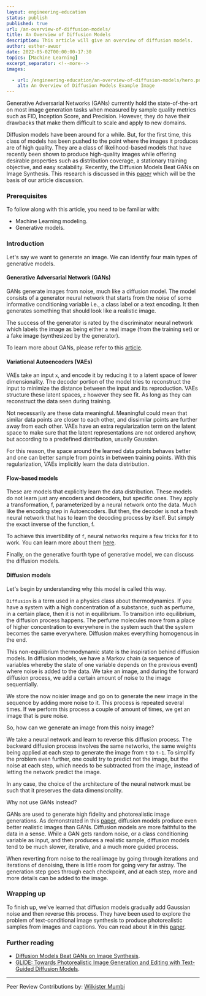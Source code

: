 ```yaml
---
layout: engineering-education
status: publish
published: true
url: /an-overview-of-diffusion-models/
title: An Overview of Diffusion Models
description: This article will give an overview of diffusion models.
author: esther-awuor
date: 2022-05-02T00:00:00-17:30
topics: [Machine Learning]
excerpt_separator: <!--more-->
images:

  - url: /engineering-education/an-overview-of-diffusion-models/hero.png
    alt: An Overview of Diffusion Models Example Image
---
```

Generative Adversarial Networks (GANs) currently hold the state-of-the-art on most image generation tasks when measured by sample quality metrics such as FID, Inception Score, and Precision. However, they do have their drawbacks that make them difficult to scale and apply to new domains.
<!--more-->
Diffusion models have been around for a while. But, for the first time, this class of models has been pushed to the point where the images it produces are of high quality. They are a class of likelihood-based models that have recently been shown to produce high-quality images while offering desirable properties such as distribution coverage, a stationary training objective, and easy scalability. Recently, the Diffusion Models Beat GANs on Image Synthesis. This research is discussed in this [paper](ttps://arxiv.org/abs/2105.05233) which will be the basis of our article discussion.

### Prerequisites
To follow along with this article, you need to be familiar with:
- Machine Learning modeling.
- Generative models.

### Introduction
Let's say we want to generate an image. We can identify four main types of generative models.

#### Generative Adversarial Network (GANs)
GANs generate images from noise, much like a diffusion model. The model consists of a generator neural network that starts from the noise of some informative conditioning variable i.e., a class label or a text encoding. It then generates something that should look like a realistic image. 

The success of the generator is rated by the discriminator neural network which labels the image as being either a real image (from the training set) or a fake image (synthesized by the generator).

To learn more about GANs, please refer to this [article](/engineering-education/introduction-to-generative-adversarial-networks/).

#### Variational Autoencoders (VAEs)
VAEs take an input `x`, and encode it by reducing it to a latent space of lower dimensionality. The decoder portion of the model tries to reconstruct the input to minimize the distance between the input and its reproduction. VAEs structure these latent spaces, `z` however they see fit. As long as they can reconstruct the data seen during training. 

Not necessarily are these data meaningful. Meaningful could mean that similar data points are closer to each other, and dissimilar points are further away from each other. VAEs have an extra regularization term on the latent space to make sure that the latent representations are not ordered anyhow, but according to a predefined distribution, usually Gaussian. 

For this reason, the space around the learned data points behaves better and one can better sample from points in between training points. With this regularization, VAEs implicitly learn the data distribution.

#### Flow-based models
These are models that explicitly learn the data distribution. These models do not learn just any encoders and decoders, but specific ones. They apply a transformation, f, parameterized by a neural network onto the data. Much like the encoding step in Autoencoders. But then, the decoder is not a fresh neural network that has to learn the decoding process by itself. But simply the exact inverse of the function, f.

To achieve this invertibility of `f`, neural networks require a few tricks for it to work. You can learn more about them [here](https://lilianweng.github.io/posts/2018-10-13-flow-models/). 

Finally, on the generative fourth type of generative model, we can discuss the diffusion models.

#### Diffusion models
Let's begin by understanding why this model is called this way.

`Diffusion` is a term used in a physics class about thermodynamics. If you have a system with a high concentration of a substance, such as perfume, in a certain place, then it is not in equilibrium. To transition into equilibrium, the diffusion process happens. The perfume molecules move from a place of higher concentration to everywhere in the system such that the system becomes the same everywhere. Diffusion makes everything homogenous in the end.

This non-equilibrium thermodynamic state is the inspiration behind diffusion models. In diffusion models, we have a Markov chain (a sequence of variables whereby the state of one variable depends on the previous event) where noise is added to the data. We take an image, and during the forward diffusion process, we add a certain amount of noise to the image sequentially.

We store the now noisier image and go on to generate the new image in the sequence by adding more noise to it. This process is repeated several times. If we perform this process a couple of amount of times, we get an image that is pure noise.

So, how can we generate an image from this noisy image?

We take a neural network and learn to reverse this diffusion process. The backward diffusion process involves the same networks, the same weights being applied at each step to generate the image from `t` to `t-1`. To simplify the problem even further, one could try to predict not the image, but the noise at each step, which needs to be subtracted from the image, instead of letting the network predict the image.

In any case, the choice of the architecture of the neural network must be such that it preserves the data dimensionality.

Why not use GANs instead?

GANs are used to generate high fidelity and photorealistic image generations. As demonstrated in this [paper](ttps://arxiv.org/abs/2105.05233), diffusion models produce even better realistic images than GANs. Diffusion models are more faithful to the data in a sense. While a GAN gets random noise, or a class conditioning variable as input, and then produces a realistic sample, diffusion models tend to be much slower, iterative, and a much more guided process.  

When reverting from noise to the real image by going through iterations and iterations of denoising, there is little room for going very far astray. The generation step goes through each checkpoint, and at each step, more and more details can be added to the image. 

### Wrapping up
To finish up, we've learned that diffusion models gradually add Gaussian noise and then reverse this process. They have been used to explore the problem of text-conditional image synthesis to produce photorealistic samples from images and captions. You can read about it in this [paper](https://arxiv.org/abs/2112.10741).

### Further reading
- [Diffusion Models Beat GANs on Image Synthesis](https://arxiv.org/abs/2105.05233).
- [GLIDE: Towards Photorealistic Image Generation and Editing with Text-Guided Diffusion Models](https://arxiv.org/abs/2112.10741).

---
Peer Review Contributions by: [Wilkister Mumbi](/engineering-education/authors/wilkister-mumbi/)
